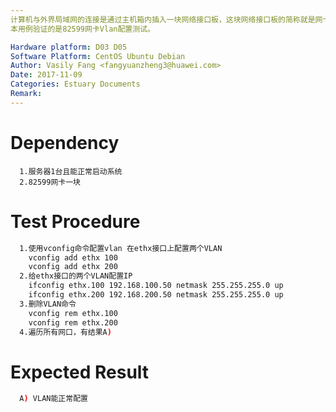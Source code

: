 ```yaml
---
计算机与外界局域网的连接是通过主机箱内插入一块网络接口板，这块网络接口板的简称就是网卡，我们主要验证的是PCIe 82599网卡在我们服务器上的性能。
本用例验证的是82599网卡Vlan配置测试。

Hardware platform: D03 D05  
Software Platform: CentOS Ubuntu Debian 
Author: Vasily Fang <fangyuanzheng3@huawei.com>  
Date: 2017-11-09
Categories: Estuary Documents  
Remark:
---
```


# Dependency
```
  1.服务器1台且能正常启动系统
  2.82599网卡一块
```

# Test Procedure
```bash
  1.使用vconfig命令配置vlan 在ethx接口上配置两个VLAN 
    vconfig add ethx 100 
    vconfig add ethx 200 
  2.给ethx接口的两个VLAN配置IP
    ifconfig ethx.100 192.168.100.50 netmask 255.255.255.0 up 
    ifconfig ethx.200 192.168.200.50 netmask 255.255.255.0 up 
  3.删除VLAN命令 
    vconfig rem ethx.100 
    vconfig rem ethx.200 
  4.遍历所有网口，有结果A)
```

# Expected Result
```bash
  A) VLAN能正常配置
```
